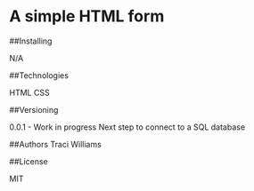 # A simple HTML form

##Installing

N/A

##Technologies

HTML CSS 

##Versioning

0.0.1 - Work in progress
Next step to connect to a SQL database 

##Authors 
Traci Williams

##License

MIT
